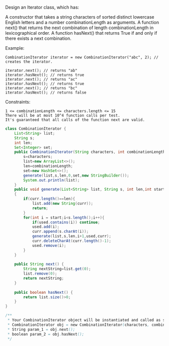 Design an Iterator class, which has:

A constructor that takes a string characters of sorted distinct lowercase English letters and a number combinationLength as arguments.
A function next() that returns the next combination of length combinationLength in lexicographical order.
A function hasNext() that returns True if and only if there exists a next combination.
 

Example:
```
CombinationIterator iterator = new CombinationIterator("abc", 2); // creates the iterator.

iterator.next(); // returns "ab"
iterator.hasNext(); // returns true
iterator.next(); // returns "ac"
iterator.hasNext(); // returns true
iterator.next(); // returns "bc"
iterator.hasNext(); // returns false
```

Constraints:
```
1 <= combinationLength <= characters.length <= 15
There will be at most 10^4 function calls per test.
It's guaranteed that all calls of the function next are valid.
```

```java
class CombinationIterator {
    List<String> list;
    String s;
    int len;
    Set<Integer> set;
    public CombinationIterator(String characters, int combinationLength) {
        s=characters;
        list=new ArrayList<>();
        len=combinationLength;
        set=new HashSet<>();
        generate(list,s,len,0,set,new StringBuilder());
        System.out.println(list);
    }
    public void generate(List<String> list, String s, int len,int start,Set<Integer> used,StringBuilder curr)
    {
        if(curr.length()==len){
            list.add(new String(curr));
            return;
        }    
        for(int i = start;i<s.length();i++){
            if(used.contains(i)) continue;
            used.add(i);
            curr.append(s.charAt(i));
            generate(list,s,len,i+1,used,curr);
            curr.deleteCharAt(curr.length()-1);
            used.remove(i);
        }
    }
    
    public String next() {
        String nextString=list.get(0);
        list.remove(0);
        return nextString;
    }
    
    public boolean hasNext() {
        return list.size()>0; 
    }
}

/**
 * Your CombinationIterator object will be instantiated and called as such:
 * CombinationIterator obj = new CombinationIterator(characters, combinationLength);
 * String param_1 = obj.next();
 * boolean param_2 = obj.hasNext();
 */
```
